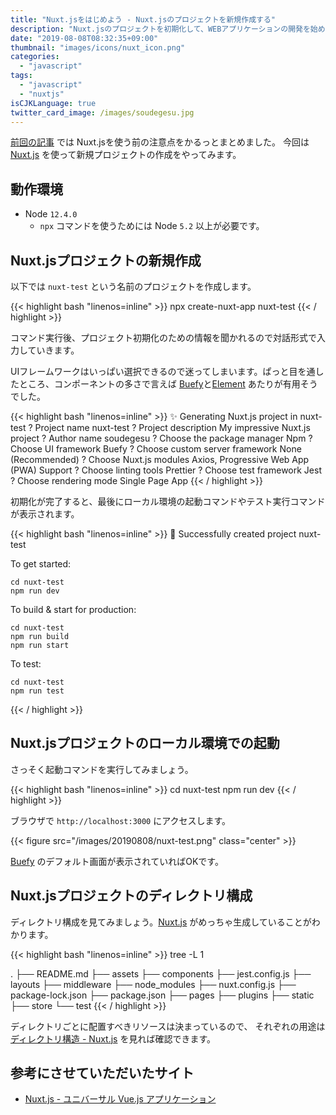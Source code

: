 ```yaml
---
title: "Nuxt.jsをはじめよう - Nuxt.jsのプロジェクトを新規作成する"
description: "Nuxt.jsのプロジェクトを初期化して、WEBアプリケーションの開発を始めましょう。npxコマンドを使うことで簡単にプロジェクトの初期化ができます。"
date: "2019-08-08T08:32:35+09:00"
thumbnail: "images/icons/nuxt_icon.png"
categories:
  - "javascript"
tags:
  - "javascript"
  - "nuxtjs"
isCJKLanguage: true
twitter_card_image: /images/soudegesu.jpg
---
```


[前回の記事](/post/javascript/start-project-with-nuxt/) では Nuxt.jsを使う前の注意点をかるっとまとめました。
今回は [Nuxt.js](https://ja.nuxtjs.org/) を使って新規プロジェクトの作成をやってみます。

<!--adsense-->

## 動作環境

* Node `12.4.0`
  * `npx` コマンドを使うためには Node `5.2` 以上が必要です。

## Nuxt.jsプロジェクトの新規作成

以下では `nuxt-test` という名前のプロジェクトを作成します。

{{< highlight bash "linenos=inline" >}}
npx create-nuxt-app nuxt-test
{{< / highlight >}}

コマンド実行後、プロジェクト初期化のための情報を聞かれるので対話形式で入力していきます。

UIフレームワークはいっぱい選択できるので迷ってしまいます。ぱっと目を通したところ、コンポーネントの多さで言えば [Buefy](https://buefy.org/)と[Element](https://element.eleme.io/) あたりが有用そうでした。

{{< highlight bash "linenos=inline" >}}
✨  Generating Nuxt.js project in nuxt-test
? Project name nuxt-test
? Project description My impressive Nuxt.js project
? Author name soudegesu
? Choose the package manager Npm
? Choose UI framework Buefy
? Choose custom server framework None (Recommended)
? Choose Nuxt.js modules Axios, Progressive Web App (PWA) Support
? Choose linting tools Prettier
? Choose test framework Jest
? Choose rendering mode Single Page App
{{< / highlight >}}

初期化が完了すると、最後にローカル環境の起動コマンドやテスト実行コマンドが表示されます。

{{< highlight bash "linenos=inline" >}}
🎉  Successfully created project nuxt-test

  To get started:

	cd nuxt-test
	npm run dev

  To build & start for production:

	cd nuxt-test
	npm run build
	npm run start

  To test:

	cd nuxt-test
	npm run test
{{< / highlight >}}

<!--adsense-->

## Nuxt.jsプロジェクトのローカル環境での起動

さっそく起動コマンドを実行してみましょう。

{{< highlight bash "linenos=inline" >}}
cd nuxt-test
npm run dev
{{< / highlight >}}

ブラウザで `http://localhost:3000` にアクセスします。

{{< figure src="/images/20190808/nuxt-test.png" class="center" >}}

[Buefy](https://buefy.org/) のデフォルト画面が表示されていればOKです。

## Nuxt.jsプロジェクトのディレクトリ構成

ディレクトリ構成を見てみましょう。[Nuxt.js](https://ja.nuxtjs.org/) がめっちゃ生成していることがわかります。

{{< highlight bash "linenos=inline" >}}
tree -L 1

.
├── README.md
├── assets
├── components
├── jest.config.js
├── layouts
├── middleware
├── node_modules
├── nuxt.config.js
├── package-lock.json
├── package.json
├── pages
├── plugins
├── static
├── store
└── test
{{< / highlight >}}

ディレクトリごとに配置すべきリソースは決まっているので、 それぞれの用途は [ディレクトリ構造 - Nuxt.js](https://ja.nuxtjs.org/guide/directory-structure) を見れば確認できます。

## 参考にさせていただいたサイト

* [Nuxt.js - ユニバーサル Vue.js アプリケーション](https://ja.nuxtjs.org/)
